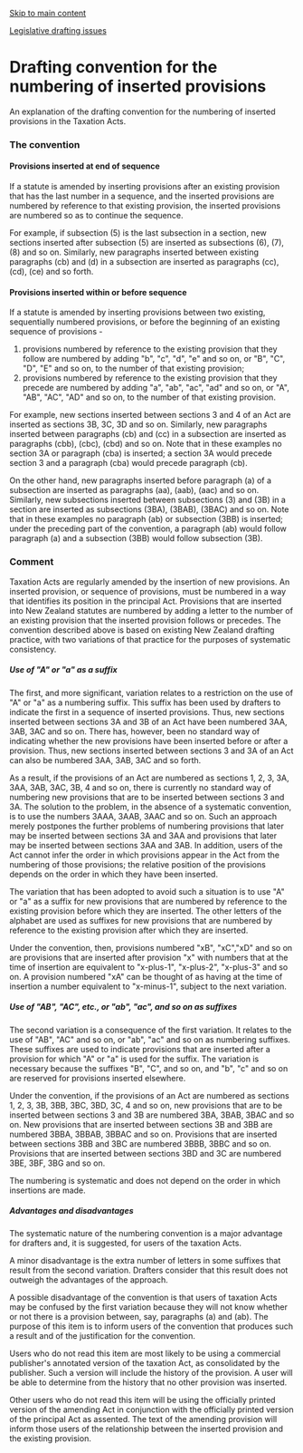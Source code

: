 [Skip to main content](#main-content-tt)

[Legislative drafting issues](/new-legislation/act-articles/taxation-venture-capital-and-miscellaneous-provisions-act-2004-taxation-annual-rates-of-income-tax-a/legislative-drafting-issues "Legislative drafting issues")

Drafting convention for the numbering of inserted provisions
============================================================

An explanation of the drafting convention for the numbering of inserted provisions in the Taxation Acts.

### The convention

#### Provisions inserted at end of sequence

If a statute is amended by inserting provisions after an existing provision that has the last number in a sequence, and the inserted provisions are numbered by reference to that existing provision, the inserted provisions are numbered so as to continue the sequence.

For example, if subsection (5) is the last subsection in a section, new sections inserted after subsection (5) are inserted as subsections (6), (7), (8) and so on. Similarly, new paragraphs inserted between existing paragraphs (cb) and (d) in a subsection are inserted as paragraphs (cc), (cd), (ce) and so forth.

#### Provisions inserted within or before sequence

If a statute is amended by inserting provisions between two existing, sequentially numbered provisions, or before the beginning of an existing sequence of provisions -

1.  provisions numbered by reference to the existing provision that they follow are numbered by adding "b", "c", "d", "e" and so on, or "B", "C", "D", "E" and so on, to the number of that existing provision;
2.  provisions numbered by reference to the existing provision that they precede are numbered by adding "a", "ab", "ac", "ad" and so on, or "A", "AB", "AC", "AD" and so on, to the number of that existing provision.

For example, new sections inserted between sections 3 and 4 of an Act are inserted as sections 3B, 3C, 3D and so on. Similarly, new paragraphs inserted between paragraphs (cb) and (cc) in a subsection are inserted as paragraphs (cbb), (cbc), (cbd) and so on. Note that in these examples no section 3A or paragraph (cba) is inserted; a section 3A would precede section 3 and a paragraph (cba) would precede paragraph (cb).

On the other hand, new paragraphs inserted before paragraph (a) of a subsection are inserted as paragraphs (aa), (aab), (aac) and so on. Similarly, new subsections inserted between subsections (3) and (3B) in a section are inserted as subsections (3BA), (3BAB), (3BAC) and so on. Note that in these examples no paragraph (ab) or subsection (3BB) is inserted; under the preceding part of the convention, a paragraph (ab) would follow paragraph (a) and a subsection (3BB) would follow subsection (3B).

### Comment

Taxation Acts are regularly amended by the insertion of new provisions. An inserted provision, or sequence of provisions, must be numbered in a way that identifies its position in the principal Act. Provisions that are inserted into New Zealand statutes are numbered by adding a letter to the number of an existing provision that the inserted provision follows or precedes. The convention described above is based on existing New Zealand drafting practice, with two variations of that practice for the purposes of systematic consistency.

##### Use of "A" or "a" as a suffix

The first, and more significant, variation relates to a restriction on the use of "A" or "a" as a numbering suffix. This suffix has been used by drafters to indicate the first in a sequence of inserted provisions. Thus, new sections inserted between sections 3A and 3B of an Act have been numbered 3AA, 3AB, 3AC and so on. There has, however, been no standard way of indicating whether the new provisions have been inserted before or after a provision. Thus, new sections inserted between sections 3 and 3A of an Act can also be numbered 3AA, 3AB, 3AC and so forth.

As a result, if the provisions of an Act are numbered as sections 1, 2, 3, 3A, 3AA, 3AB, 3AC, 3B, 4 and so on, there is currently no standard way of numbering new provisions that are to be inserted between sections 3 and 3A. The solution to the problem, in the absence of a systematic convention, is to use the numbers 3AAA, 3AAB, 3AAC and so on. Such an approach merely postpones the further problems of numbering provisions that later may be inserted between sections 3A and 3AA and provisions that later may be inserted between sections 3AA and 3AB. In addition, users of the Act cannot infer the order in which provisions appear in the Act from the numbering of those provisions; the relative position of the provisions depends on the order in which they have been inserted.

The variation that has been adopted to avoid such a situation is to use "A" or "a" as a suffix for new provisions that are numbered by reference to the existing provision before which they are inserted. The other letters of the alphabet are used as suffixes for new provisions that are numbered by reference to the existing provision after which they are inserted.

Under the convention, then, provisions numbered "xB", "xC","xD" and so on are provisions that are inserted after provision "x" with numbers that at the time of insertion are equivalent to "x-plus-1", "x-plus-2", "x-plus-3" and so on. A provision numbered "xA" can be thought of as having at the time of insertion a number equivalent to "x-minus-1", subject to the next variation.

##### Use of "AB", "AC", etc., or "ab", "ac", and so on as suffixes

The second variation is a consequence of the first variation. It relates to the use of "AB", "AC" and so on, or "ab", "ac" and so on as numbering suffixes. These suffixes are used to indicate provisions that are inserted after a provision for which "A" or "a" is used for the suffix. The variation is necessary because the suffixes "B", "C", and so on, and "b", "c" and so on are reserved for provisions inserted elsewhere.

Under the convention, if the provisions of an Act are numbered as sections 1, 2, 3, 3B, 3BB, 3BC, 3BD, 3C, 4 and so on, new provisions that are to be inserted between sections 3 and 3B are numbered 3BA, 3BAB, 3BAC and so on. New provisions that are inserted between sections 3B and 3BB are numbered 3BBA, 3BBAB, 3BBAC and so on. Provisions that are inserted between sections 3BB and 3BC are numbered 3BBB, 3BBC and so on. Provisions that are inserted between sections 3BD and 3C are numbered 3BE, 3BF, 3BG and so on.

The numbering is systematic and does not depend on the order in which insertions are made.

##### Advantages and disadvantages

The systematic nature of the numbering convention is a major advantage for drafters and, it is suggested, for users of the taxation Acts.

A minor disadvantage is the extra number of letters in some suffixes that result from the second variation. Drafters consider that this result does not outweigh the advantages of the approach.

A possible disadvantage of the convention is that users of taxation Acts may be confused by the first variation because they will not know whether or not there is a provision between, say, paragraphs (a) and (ab). The purpose of this item is to inform users of the convention that produces such a result and of the justification for the convention.

Users who do not read this item are most likely to be using a commercial publisher's annotated version of the taxation Act, as consolidated by the publisher. Such a version will include the history of the provision. A user will be able to determine from the history that no other provision was inserted.

Other users who do not read this item will be using the officially printed version of the amending Act in conjunction with the officially printed version of the principal Act as assented. The text of the amending provision will inform those users of the relationship between the inserted provision and the existing provision.